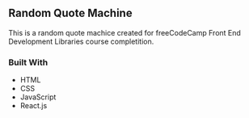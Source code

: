 ## Random Quote Machine

This is a random quote machice created for freeCodeCamp Front End Development Libraries course completition.

### Built With
- HTML
- CSS
- JavaScript
- React.js

